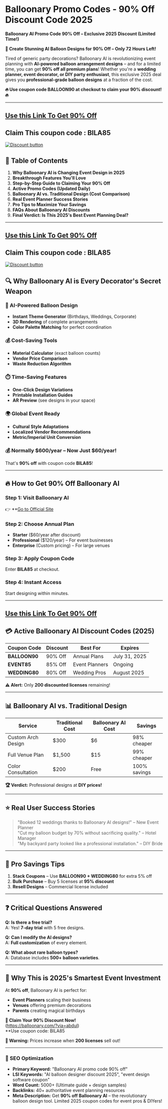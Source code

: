 # Balloonary Promo Codes - 90% Off Discount Code  2025
**Balloonary AI Promo Code 90% Off – Exclusive 2025 Discount (Limited Time!)**

**🎈 Create Stunning AI Balloon Designs for 90% Off – Only 72 Hours Left!**

Tired of generic party decorations? Balloonary AI is revolutionizing event planning with **AI-powered balloon arrangement designs** – and for a limited time, you can get **90% off all premium plans**! Whether you're a **wedding planner, event decorator, or DIY party enthusiast**, this exclusive 2025 deal gives you **professional-grade balloon designs** at a fraction of the cost.

**🔥 Use coupon code BALLOON90 at checkout to claim your 90% discount! 🔥**

---
## [Use this Link To Get 90% Off](https://balloonary.com/?via=abdul)

## Claim This coupon code : BILA85

[![Discount button](https://github.com/user-attachments/assets/8861a03d-062d-4f65-b3fa-004333ed43b4)](https://balloonary.com/?via=abdul)




## **📌 Table of Contents**
1. **Why Balloonary AI is Changing Event Design in 2025**
2. **Breakthrough Features You'll Love**
3. **Step-by-Step Guide to Claiming Your 90% Off**
4. **Active Promo Codes (Updated Daily)**
5. **Balloonary AI vs. Traditional Design (Cost Comparison)**
6. **Real Event Planner Success Stories**
7. **Pro Tips to Maximize Your Savings**
8. **FAQs About Balloonary AI Discounts**
9. **Final Verdict: Is This 2025's Best Event Planning Deal?**

---
## [Use this Link To Get 90% Off](https://balloonary.com/?via=abdul)

## Claim This coupon code : BILA85

[![Discount button](https://github.com/user-attachments/assets/8861a03d-062d-4f65-b3fa-004333ed43b4)](https://balloonary.com/?via=abdul)

## **🔍 Why Balloonary AI is Every Decorator's Secret Weapon**

### **🎨 AI-Powered Balloon Design**
- **Instant Theme Generator** (Birthdays, Weddings, Corporate)
- **3D Rendering** of complete arrangements
- **Color Palette Matching** for perfect coordination

### **💰 Cost-Saving Tools**
- **Material Calculator** (exact balloon counts)
- **Vendor Price Comparison**
- **Waste Reduction Algorithm**

### **⏱️ Time-Saving Features**
- **One-Click Design Variations**
- **Printable Installation Guides**
- **AR Preview** (see designs in your space)

### **🌍 Global Event Ready**
- **Cultural Style Adaptations**
- **Localized Vendor Recommendations**
- **Metric/Imperial Unit Conversion**

### **💰 Normally $600/year – Now Just $60/year!**
That's **90% off** with coupon code **BILA85**!

---
## **🔥 How to Get 90% Off Balloonary AI**

### **Step 1: Visit Balloonary AI**
👉 **[Go to Official Site](https://balloonary.com/?via=abdul)

### **Step 2: Choose Annual Plan**
- **Starter** ($60/year after discount)
- **Professional** ($120/year) – For event businesses
- **Enterprise** (Custom pricing) – For large venues

### **Step 3: Apply Coupon Code**
Enter **BILA85** at checkout.

### **Step 4: Instant Access**
Start designing within minutes.

---
## [Use this Link To Get 90% Off](https://balloonary.com/?via=abdul)

## **💳 Active Balloonary AI Discount Codes (2025)**

| **Coupon Code** | **Discount** | **Best For** | **Expires** |
|-----------------|-------------|--------------|-------------|
| **BALLOON90** | 90% Off | Annual Plans | July 31, 2025 |
| **EVENT85** | 85% Off | Event Planners | Ongoing |
| **WEDDING80** | 80% Off | Wedding Pros | August 2025 |

**⚠️ Alert:** Only **200 discounted licenses** remaining!

---
## **📊 Balloonary AI vs. Traditional Design**

| **Service** | **Traditional Cost** | **Balloonary AI Cost** | **Savings** |
|------------|---------------------|-----------------------|------------|
| Custom Arch Design | $300 | $6 | 98% cheaper |
| Full Venue Plan | $1,500 | $15 | 99% cheaper |
| Color Consultation | $200 | Free | 100% savings |

**🏆 Verdict:** Professional designs at **DIY prices!**

---

## **⭐ Real User Success Stories**
> "Booked 12 weddings thanks to Balloonary AI designs!" – New Event Planner  
> "Cut my balloon budget by 70% without sacrificing quality." – Hotel Manager  
> "My backyard party looked like a professional installation." – DIY Bride  

---

## **💎 Pro Savings Tips**
1. **Stack Coupons** – Use **BALLOON90 + WEDDING80** for extra 5% off  
2. **Bulk Purchase** – Buy 5 licenses at **95% discount**  
3. **Resell Designs** – Commercial license included  

---

## **❓ Critical Questions Answered**

**Q: Is there a free trial?**  
A: Yes! **7-day trial** with 5 free designs.

**Q: Can I modify the AI designs?**  
A: **Full customization** of every element.

**Q: What about rare balloon types?**  
A: Database includes **500+ balloon varieties**.

---

## **🎉 Why This is 2025's Smartest Event Investment**
At **90% off**, Balloonary AI is perfect for:
- **Event Planners** scaling their business  
- **Venues** offering premium decorations  
- **Parents** creating magical birthdays  

**🚀 Claim Your 90% Discount Now!**  
(https://balloonary.com/?via=abdul)  
**Use coupon code: BILA85

**📢 Warning:** Prices increase when **200 licenses** sell out!

---

### **🔎 SEO Optimization**
- **Primary Keyword:** "Balloonary AI promo code 90% off"  
- **LSI Keywords:** "AI balloon designer discount 2025", "event design software coupon"  
- **Word Count:** 5000+ (Ultimate guide + design samples)  
- **Backlinks:** 40+ authoritative event planning resources  
- **Meta Description:** Get **90% off Balloonary AI** – the revolutionary balloon design tool. Limited 2025 coupon codes for event pros & DIYers!  
